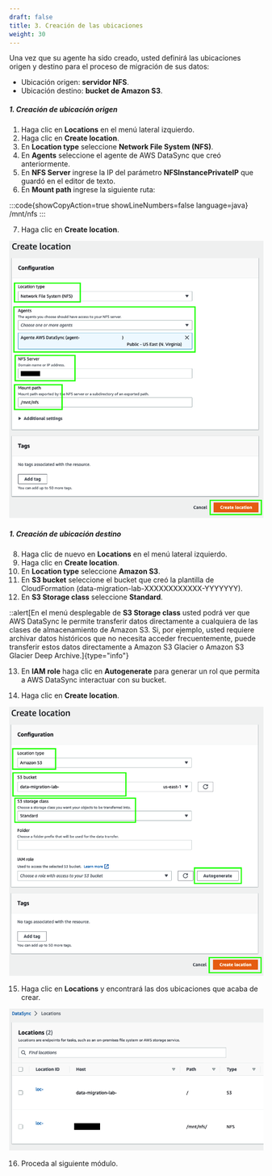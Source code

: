 ```yaml
---
draft: false
title: 3. Creación de las ubicaciones
weight: 30
---
```

Una vez que su agente ha sido creado, usted definirá las ubicaciones origen y destino para el proceso de migración de sus datos:

- Ubicación origen: **servidor NFS**.
- Ubicación destino: **bucket de Amazon S3**.

##### 1. Creación de ubicación origen

1. Haga clic en **Locations** en el menú lateral izquierdo.
2. Haga clic en **Create location**.
3. En **Location type** seleccione **Network File System (NFS)**.
4. En **Agents** seleccione el agente de AWS DataSync que creó anteriormente.
5. En **NFS Server** ingrese la IP del parámetro **NFSInstancePrivateIP** que guardó en el editor de texto.
6. En **Mount path** ingrese la siguiente ruta:

:::code{showCopyAction=true showLineNumbers=false language=java}
/mnt/nfs
:::

7. Haga clic en **Create location**.

![Ubicación origen](/static/images/ds/origen.png)

##### 1. Creación de ubicación destino

8. Haga clic de nuevo en **Locations** en el menú lateral izquierdo.
9. Haga clic en **Create location**.
10. En **Location type** seleccione **Amazon S3**.
11. En **S3 bucket** seleccione el bucket que creó la plantilla de CloudFormation (data-migration-lab-XXXXXXXXXXXX-YYYYYYY).
12. En **S3 Storage class** seleccione **Standard**.

::alert[En el menú desplegable de **S3 Storage class** usted podrá ver que AWS DataSync le permite transferir datos directamente a cualquiera de las clases de almacenamiento de Amazon S3. Si, por ejemplo, usted requiere archivar datos históricos que no necesita acceder frecuentemente, puede transferir estos datos directamente a Amazon S3 Glacier o Amazon S3 Glacier Deep Archive.]{type="info"}

13. En **IAM role** haga clic en **Autogenerate** para generar un rol que permita a AWS DataSync interactuar con su bucket.

14. Haga clic en **Create location**.

![Ubicación origen](/static/images/ds/destino.png)

15. Haga clic en **Locations** y encontrará las dos ubicaciones que acaba de crear.

![Ubicaciones](/static/images/ds/locations.png)

16. Proceda al siguiente módulo.